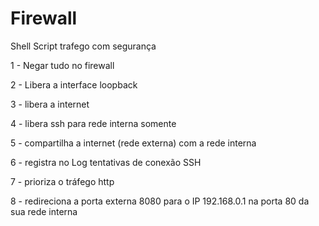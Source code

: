 # Firewall
Shell Script trafego com segurança


1 - Negar tudo no firewall

2 - Libera a interface loopback

3 - libera a internet 

4 - libera ssh para rede interna somente

5 - compartilha a internet (rede externa) com a rede interna

6 - registra no Log tentativas de conexão SSH

7 - prioriza o tráfego http

8 - redireciona a porta externa 8080 para o IP 192.168.0.1 na porta 80 da sua rede interna
